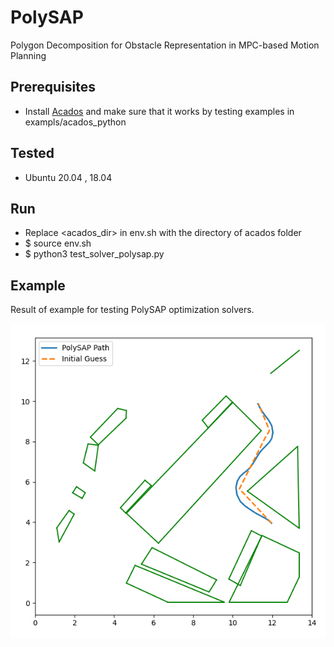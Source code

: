 # PolySAP
Polygon Decomposition for Obstacle Representation in MPC-based Motion Planning

## Prerequisites
- Install [Acados](https://github.com/acados/acados) and make sure that it works by testing examples in exampls/acados_python

## Tested
- Ubuntu 20.04 , 18.04
  
## Run
- Replace <acados_dir> in env.sh with the directory of acados folder
- $ source env.sh
- $ python3 test_solver_polysap.py

## Example
Result of example for testing PolySAP optimization solvers.

![polysap result](./image.png)

 

